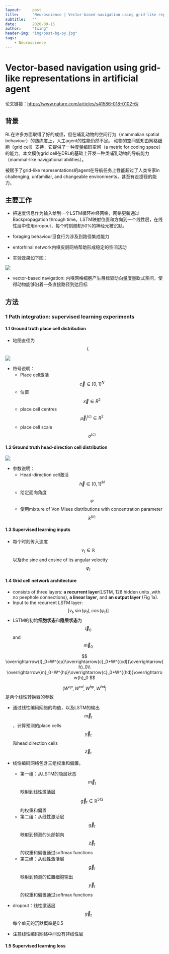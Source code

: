 ```yaml
---
layout:     post
title:      "Neuroscience | Vector-based navigation using grid-like representations"
subtitle:   ""
date:       2020-09-15
author:     "Txing" 
header-img: "img/post-bg-py.jpg"
tags:
    - Neuroscience
---
```


# Vector-based navigation using grid-like representations in artificial agent

论文链接：https://www.nature.com/articles/s41586-018-0102-6/

## 背景

RL在许多方面取得了好的成绩，但在哺乳动物的空间行为（mammalian spatial behaviour）的熟练度上，人工agent的性能仍然不足。 动物的空间感知由网格细胞（grid cell）支持，它提供了一种度量编码空间（a metric for coding space）的能力。本文模仿grid cell在DRL的基础上开发一种类哺乳动物的导航能力（mammal-like navigational abilities）。

被赋予了grid-like representations的agent在导航任务上性能超过了人类专家in challenging, unfamiliar,
and changeable environments，甚至有走捷径的能力。

## 主要工作

- 把速度信息作为输入给到一个LSTM循环神经网络，网络更新通过Backpropagation through time。LSTM映射位置和方向到一个线性层，在线性层中使用dropout，每个时刻随机50%的神经元被沉默。

- foraging behaviour觅食行为涉及到路径集成能力
- entorhinal network内嗅皮层网络帮助形成稳定的空间活动
- 实验效果如下图：

![](https://raw.githubusercontent.com/txing-casia/txing-casia.github.io/master/img/20200914-1.png)

- vector-based navigation: 内嗅网格细胞产生目标驱动向量度量欧式空间，使得动物能够沿着一条直接路径到达目标



## 方法

### 1 Path integration: supervised learning experiments

#### 1.1 Ground truth place cell distribution  

- 地图直径为$$L$$

![](https://raw.githubusercontent.com/txing-casia/txing-casia.github.io/master/img/20200914-2.png)

- 符号说明：
  - Place cell激活$$\overrightarrow{c} \in [0,1]^N$$
  - 位置$$\overrightarrow{x} \in R^2$$
  - place cell centres  $$\overrightarrow{\mu}_i^{(c)} \in R^2$$
  - place cell scale   $$\sigma^{(c)}$$

#### 1.2 Ground truth head-direction cell distribution  

![](https://raw.githubusercontent.com/txing-casia/txing-casia.github.io/master/img/20200914-3.png)

- 参数说明：
  - Head-direction cell激活$$\overrightarrow{h} \in [0,1]^M$$
  - 给定面向角度$$\varphi$$
  - 使用mixture of Von Mises distributions with concentration parameter $$k^{(h)}$$

#### 1.3 Supervised learning inputs  

- 每个时刻传入速度$$v_t\in \mathbb{R}$$以及the sine and cosine of its angular velocity $$\varphi_t$$  

#### 1.4 Grid cell network architecture  

- consists of three layers: **a recurrent layer**(LSTM, 128 hidden units ,with no peephole connections), **a linear layer**, and **an output layer** (Fig 1a).
- Input to the recurrent LSTM layer:  $$[v_t,\sin(\varphi_t),\cos(\varphi_t)]$$
- LSTM的初始**细胞状态**和**隐层状态**为 $$\overrightarrow{l}_0$$ and $$\overrightarrow{m}_0$$

$$
\overrightarrow{l}_0=W^{cp}\overrightarrow{c}_0+W^{(cd)}\overrightarrow{h}_0\\
\overrightarrow{m}_0=W^{hp}\overrightarrow{c}_0+W^{(hd)}\overrightarrow{h}_0
$$

$$(W^{cp},W^{cd},W^{hp},W^{hd})$$是两个线性转换器的参数

- 通过线性编码网络的均值，以及LSTM的输出$$\overrightarrow{m}_t$$，计算预测的place cells$$\overrightarrow{y}_t$$和head direction cells $$\overrightarrow{z}_t$$ 
- 线性编码网络包含三组权重和偏置。
  - 第一组：从LSTM的隐层状态$$\overrightarrow{m}_t$$映射到线性激活层$$\overrightarrow{g}_t\in \mathbb{R}^{512}$$的权重和偏置
  - 第二组：从线性激活层$$\overrightarrow{g}_t$$映射到预测的头部朝向$$\overrightarrow{z}_t$$的权重和偏置通过softmax functions  
  - 第三组：从线性激活层$$\overrightarrow{g}_t$$映射到预测的位置细胞输出$$\overrightarrow{y}_t$$的权重和偏置通过softmax functions  

- dropout：线性激活层$$\overrightarrow{g}_t$$每个单元的沉默概率是0.5
- 注意线性编码网络中间没有非线性层

#### 1.5 Supervised learning loss  